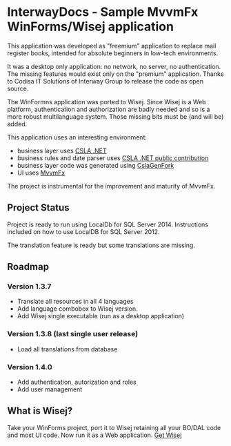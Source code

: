 # InterwayDocs - Sample MvvmFx WinForms/Wisej application

This application was developed as "freemium" application to replace mail register books, intended for absolute beginners in low-tech environments.

It was a desktop only application: no network, no server, no authentication. The missing features would exist only on the "premium" application.
Thanks to Codisa IT Solutions of Interway Group to release the code as open source.

The WinFormns application was ported to Wisej. Since Wisej is a Web platform, authentication and authorization are badly needed and so is a more robust multilanguage system. Those missing bits must be (and will be) added.

This application uses an interesting environment:
- business layer uses [CSLA .NET](http://github.com/MarimerLLC/csla)
- business rules and date parser uses [CSLA .NET public contribution](http://github.com/MarimerLLC/cslacontrib)
- business layer code was generated using [CslaGenFork](http://github.com/CslaGenFork/CslaGenFork)
- UI uses [MvvmFx](http://github.com/MvvmFx/MvvmFx)

The project is instrumental for the improvement and maturity of MvvmFx.

## Project Status

Project is ready to run using LocalDb for SQL Server 2014. Instructions included on how to use LocalDB for SQL Server 2012.

The translation feature is ready but some translations are missing.

## Roadmap

### Version 1.3.7
- Translate all resources in all 4 languages
- Add language combobox to Wisej version.
- Add Wisej single executable (run as a desktop application)

### Version 1.3.8 (last single user release)
- Load all translations from database

### Version 1.4.0
- Add authentication, autorization and roles
- Add user management

## What is Wisej?

Take your WinForms project, port it to Wisej retaining all your BO/DAL code and most UI code.
Now run it as a Web application.
[Get Wisej](http://wisej.com)